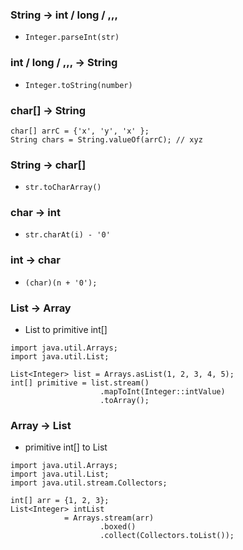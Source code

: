 ### String -> int / long / ,,,
- `Integer.parseInt(str)`

### int / long / ,,, -> String
- `Integer.toString(number)`

### char[] -> String
````
char[] arrC = {'x', 'y', 'x' };
String chars = String.valueOf(arrC); // xyz
````

### String -> char[]

- `str.toCharArray()`

### char -> int
- `str.charAt(i) - '0'`

### int -> char
- `(char)(n + '0');`

### List -> Array
- List<Integer> to primitive int[]
````
import java.util.Arrays;
import java.util.List;

List<Integer> list = Arrays.asList(1, 2, 3, 4, 5);
int[] primitive = list.stream()
                    .mapToInt(Integer::intValue)
                    .toArray();
````

### Array -> List
- primitive int[] to List<Integer>
`````
import java.util.Arrays;
import java.util.List;
import java.util.stream.Collectors;

int[] arr = {1, 2, 3};
List<Integer> intList 
            = Arrays.stream(arr)
                    .boxed()
                    .collect(Collectors.toList());
